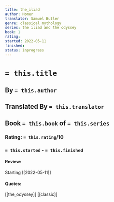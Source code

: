 ```yaml
---
title: the_iliad
author: Homer
translator: Samuel Butler
genre: classical mythology
series: the iliad and the odyssey
book: 1
rating:
started: 2022-05-11
finished: 
status: inprogress
---
```

# `= this.title`
## By `= this.author`
## Translated By `= this.translator`
## Book `= this.book` of `= this.series`
### Rating: `= this.rating`/10
### `= this.started` - `= this.finished`

#### Review:
Starting [[2022-05-11]]

#### Quotes:

[[the_odyssey]]
[[classic]]